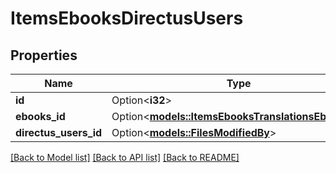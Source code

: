 # ItemsEbooksDirectusUsers

## Properties

Name | Type | Description | Notes
------------ | ------------- | ------------- | -------------
**id** | Option<**i32**> |  | [optional]
**ebooks_id** | Option<[**models::ItemsEbooksTranslationsEbooksId**](ItemsEbooksTranslations_ebooks_id.md)> |  | [optional]
**directus_users_id** | Option<[**models::FilesModifiedBy**](Files_modified_by.md)> |  | [optional]

[[Back to Model list]](../README.md#documentation-for-models) [[Back to API list]](../README.md#documentation-for-api-endpoints) [[Back to README]](../README.md)


